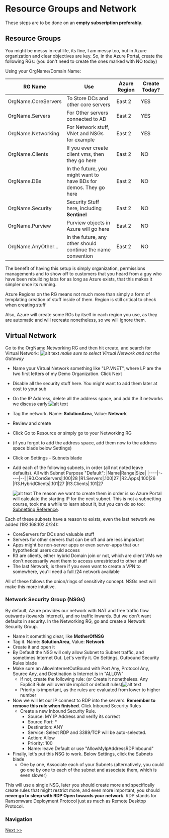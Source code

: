 # Resource Groups and Network
These steps are to be done on an **empty subscription preferably.** 

## Resource Groups
You might be messy in real life, its fine, I am messy too, but in Azure organization and clear objectives are key. So, in the Azure Portal, create the following RGs: (you don't need to create the ones marked with NO today)

Using your OrgName/Domain Name:

| RG Name | Use | Azure Region|Create Today?|
|--------|-------|--------|----|
|OrgName.CoreServers| To Store DCs and other core servers|East 2| YES |
|OrgName.Servers | For Other servers connected to AD|East 2| YES |
|OrgName.Networking| For Network stuff, VNet and NSGs for example|East 2| YES |
|OrgName.Clients | If you ever create client vms, then they go here |East 2| NO |
|OrgName.DBs| In the future, you might want to have BDs for demos. They go here |East 2| NO |
|OrgName.Security| Security Stuff here, including **Sentinel** |East 2| NO|
|OrgName.Purview | Purview objects in Azure will go here | East 2|NO |
|OrgName.AnyOther...| In the future, any other should continue the name convention |East 2| NO |

The benefit of having this setup is simply organization, permissions managements and to show off to customers that you heard from a guy who have been rebuilding labs for as long as Azure exists, that this makes it simpler once its running. 

Azure Regions on the RG means not much more than simply a form of templating creation of stuff inside of them. Region is still critical to check when creating stuff

Also, Azure will create some RGs by itself in each region you use, as they are automatic and will recreate nonetheless, so we will ignore them. 

## Virtual Network
Go to the OrgName.Networking RG and then hit create, and search for Virtual Network: ![alt text](<../screenshots/Screenshot 2025-05-07 104140.png>)
*make sure to select Virtual Network and not the Gateway*

* Name your Virtual Network something like "LP.VNET", where LP are the two first letters of my Demo Organization. Click Next
* Disable all the security stuff here. You might want to add them later at cost to your sub
* On the IP Address, delete all the address space, and add the 3 networks we discuss early:![alt text](<../screenshots/Screenshot 2025-05-07 104809.png>)
* Tag the network. Name: **SolutionArea**, Value: **Network**
* Review and create
* Click Go to Resource or simply go to your Networking RG
* (if you forgot to add the address space, add them now to the address space blade below Settings)
* Click on Settings - Subnets blade
* Add each of the following subnets, in order (all not noted leave defaults). All with Subnet Purpose "Default":
  |Name|Range|Size|
  |----|-----|--|
  |R0.CoreServers|.100|28
  |R1.Servers|.100|27
  |R2.Apps|.100|26
  |R3.HybridClients|.101|27
  |R3.Clients|.101|27

  ![alt text](<../screenshots/Screenshot 2025-05-07 110953.png>)
The reason we want to create them in order is so Azure Portal will calculate the starting IP for the next subnet. This is not a subnetting course, took me a while to learn about it, but you can do so too: [Subnetting Reference](https://www.packetcoders.io/a-beginners-guide-to-subnetting/).

Each of these subnets have a reason to exists, even the last network we added (192.168.102.0/24):
  *   CoreServers for DCs and valuable stuff
  *   Servers for other servers that can be off and are less important
  *   Apps might be non-server apps or even server-apps that our hypothetical users could access
  *   R3 are clients, either hybrid Domain join or not, which are client VMs we don't necessarily want them to access unrestricted to other stuff
  *   The last Network, is there if you even want to create a VPN to somewhere, you'll need a full /24 network available

All of these follows the onion/rings of sensitivity concept. NSGs next will make this more intuitive.

### Network Security Group (NSGs)

By default, Azure provides our network with NAT and free traffic flow outwards (towards Internet), and no traffic inwards. But we don't want defaults in security. In the Networking RG, go and create a Network Security Group.
* Name it something clear, like **MotherOfNSG**
* Tag it. Name: **SolutionArea**, Value: **Network**
* Create it and open it
* By Default the NSG will only allow Subnet to Subnet traffic, and sometimes Internet Out. Let's verify it. On Settings, Outbound Security Rules blade
* Make sure an AllowInternetOutBound with Port Any, Protocol Any, Source Any, and Destination is Internet is in "ALLOW"
  * If not, create the following rule: (or Create it nonetheless. Any Explicit Rule will override implicit or default rules)![alt text](<../screenshots/Screenshot 2025-05-07 112625.png>)
  * Priority is important, as the rules are evaluated from lower to higher number
* Now we will let our IP connect to RDP into the servers. **Remember to remove this rule when finished**. Click Inbound Security Rules
  * Create a new Inbound Security Rule.
    * Source: MY IP Address and verify its correct
    * Source Port: *
    * Destination: ANY
    * Service: Select RDP and 3389/TCP will be auto-selected.
    * Action: Allow
    * Priority: 100
    * Name: leave Default or use "AllowMyIpAddressRDPInbound"
* Finally, let's put this NSG to work. Below Settings, click the Subnets blade
  * One by one, Associate each of your Subnets (alternatively, you could go one by one to each of the subnet and associate them, which is even slower)

This will use a single NSG, later you should create more and specifically create rules that might restrict more, and even more important, you should **never go to sleep with RDP Open towards your network**. RDP stands for Ransomware Deployment Protocol just as much as Remote Desktop Protocol. 


### Navigation
[Next >>](/StepbyStep/3%20-%20Servers.md)
